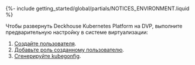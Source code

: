 {%- include getting_started/global/partials/NOTICES_ENVIRONMENT.liquid %}

Чтобы развернуть Deckhouse Kubernetes Platform на DVP, выполните предварительную настройку в системе виртуализации:

1. [Создайте пользователя](/products/kubernetes-platform/documentation/v1/admin/integrations/virtualization/dvp/authorization.html#создание-пользователя).
1. [Добавьте роль созданному пользователю](/products/kubernetes-platform/documentation/v1/admin/integrations/virtualization/dvp/authorization.html#добавление-роли).
1. [Сгенерируйте kubegonfig](/modules/user-authn/faq.html#как-сгенерировать-kubeconfig-для-доступа-к-kubernetes-api).
